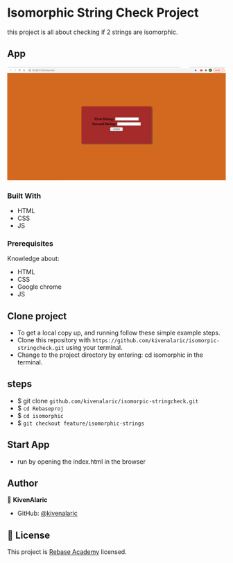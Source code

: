 # Isomorphic String Check Project

this project is all about checking if 2 strings are isomorphic.

## App

![Home](assets/images/Screenshot%202022-12-14%20225112.png)

### Built With

- HTML
- CSS
- JS

### Prerequisites

Knowledge about:

- HTML
- CSS
- Google chrome
- JS

## Clone project

- To get a local copy up, and running follow these simple example steps.
- Clone this repository with `https://github.com/kivenalaric/isomorpic-stringcheck.git` using your terminal.
- Change to the project directory by entering: cd isomorphic in the terminal.

## steps

- $ git clone `github.com/kivenalaric/isomorpic-stringcheck.git`
- $ `cd Rebaseproj`
- $ `cd isomorphic`
- $ `git checkout feature/isomorphic-strings`

## Start App

- run by opening the index.html in the browser

## Author

👤 **KivenAlaric**

- GitHub: [@kivenalaric](https://github.com/kivenalaric)

## 📝 License

This project is [Rebase Academy](./LICENSE) licensed.

